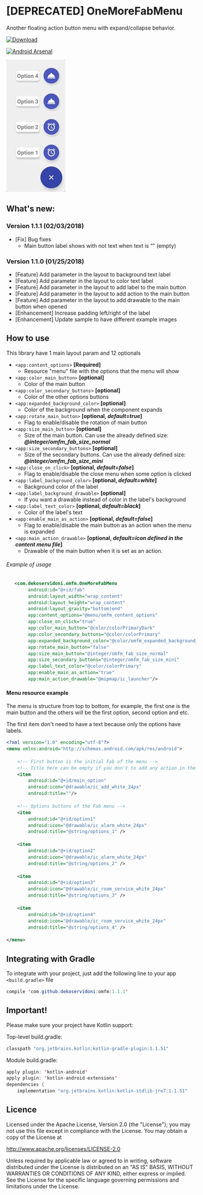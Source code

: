 # [DEPRECATED] OneMoreFabMenu

Another floating action button menu with expand/collapse behavior.

 [ ![Download](https://api.bintray.com/packages/dekoservidoni/AndroidLibs/OMFM/images/download.svg) ](https://bintray.com/dekoservidoni/AndroidLibs/OMFM/_latestVersion)
 
 [![Android Arsenal](https://img.shields.io/badge/Android%20Arsenal-OneMoreFabMenu-brightgreen.svg?style=flat)](https://android-arsenal.com/details/1/6280)

![Example gif](/images/example_v1.0.3.gif) 

## What's new:

### Version 1.1.1 (02/03/2018)
* [Fix] Bug fixes
  * Main button label shows with not text when text is “” (empty)

### Version 1.1.0 (01/25/2018)
* [Feature] Add parameter in the layout to background text label
* [Feature] Add parameter in the layout to color text label
* [Feature] Add parameter in the layout to add label to the main button
* [Feature] Add parameter in the layout to add action to the main button
* [Feature] Add parameter in the layout to add drawable to the main button when opened
* [Enhancement] Increase padding left/right of the label
* [Enhancement] Update sample to have different example images

## How to use

This library have 1 main layout param and 12 optionals

* `<app:content_options>` **[Required]** 
   * Resource "menu" file with the options that the menu will show<br>
* `<app:color_main_button>` **[optional]** 
   * Color of the main button<br>
* `<app:color_secondary_buttons>` **[optional]** 
   * Color of the other options buttons<br>
* `<app:expanded_background_color>` **[optional]** 
   * Color of the background when the component expands<br>
* `<app:rotate_main_button>` **[optional, *default=true*]** 
   * Flag to enable/disable the rotation of main button<br>
* `<app:size_main_button>` **[optional]** 
   * Size of the main button. Can use the already defined size: ***@integer/omfm_fab_size_normal***<br>
* `<app:size_secondary_buttons>` **[optional]** 
   * Size of the secondary buttons. Can use the already defined size: ***@integer/omfm_fab_size_mini***<br>
* `<app:close_on_click>` **[optional, *default=false*]** 
   * Flag to enable/disable the close menu when some option is clicked<br>
* `<app:label_background_color>` **[optional, *default=white*]** 
   * Background color of the label<br>
* `<app:label_background_drawable>` **[optional]** 
   * If you want a drawable instead of color in the label's background<br>
* `<app:label_text_color>` **[optional, *default=black*]** 
   * Color of the label's text<br>
* `<app:enable_main_as_action>` **[optional, *default=false*]** 
   * Flag to enable/disable the main button as an action when the menu is expanded<br>
* `<app:main_action_drawable>` **[optional, *default=icon defined in the content menu file*]** 
   * Drawable of the main button when it is set as an action.<br>

###### Example of usage

```xml
   <com.dekoservidoni.omfm.OneMoreFabMenu
        android:id="@+id/fab"
        android:layout_width="wrap_content"
        android:layout_height="wrap_content"
        android:layout_gravity="bottom|end"
        app:content_options="@menu/omfm_content_options"
        app:close_on_click="true"
        app:color_main_button="@color/colorPrimaryDark"
        app:color_secondary_buttons="@color/colorPrimary"
        app:expanded_background_color="@color/omfm_expanded_background_sample"
        app:rotate_main_button="false"
        app:size_main_button="@integer/omfm_fab_size_normal"
        app:size_secondary_buttons="@integer/omfm_fab_size_mini"
        app:label_text_color="@color/colorPrimary"
        app:enable_main_as_action="true"
        app:main_action_drawable="@mipmap/ic_launcher"/>
```

#### Menu resource example

The menu is structure from top to bottom, for example, the first one is the main button
and the others will be the first option, second option and etc.

The first item don't need to have a text because only the options have labels.

```xml
<?xml version="1.0" encoding="utf-8"?>
<menu xmlns:android="http://schemas.android.com/apk/res/android">

    <!-- First button is the initial Fab of the menu -->
    <!-- Title here can be empty if you don't to add any action in the main button -->
    <item
        android:id="@+id/main_option"
        android:icon="@drawable/ic_add_white_24px"
        android:title=""/>

    <!-- Options buttons of the Fab menu -->
    <item
        android:id="@+id/option1"
        android:icon="@drawable/ic_alarm_white_24px"
        android:title="@string/options_1" />

    <item
        android:id="@+id/option2"
        android:icon="@drawable/ic_alarm_white_24px"
        android:title="@string/options_2" />

    <item
        android:id="@+id/option3"
        android:icon="@drawable/ic_room_service_white_24px"
        android:title="@string/options_3" />

    <item
        android:id="@+id/option4"
        android:icon="@drawable/ic_room_service_white_24px"
        android:title="@string/options_4" />

</menu>
```

## Integrating with Gradle

To integrate with your project, just add the following line to your app `<build.gradle>` file

```java
compile 'com.github.dekoservidoni:omfm:1.1.1'
```

## Important!

Please make sure your project have Kotlin support:

Top-level build.gradle:
```java
classpath "org.jetbrains.kotlin:kotlin-gradle-plugin:1.1.51"
```

Module build.gradle:
```java
apply plugin: 'kotlin-android' 
apply plugin: 'kotlin-android-extensions'
dependencies {
    implementation "org.jetbrains.kotlin:kotlin-stdlib-jre7:1.1.51"
```

## Licence

Licensed under the Apache License, Version 2.0 (the "License"); you may not use this file except in compliance with the License. You may obtain a copy of the License at

http://www.apache.org/licenses/LICENSE-2.0

Unless required by applicable law or agreed to in writing, software distributed under the License is distributed on an "AS IS" BASIS, WITHOUT WARRANTIES OR CONDITIONS OF ANY KIND, either express or implied. See the License for the specific language governing permissions and limitations under the License.
